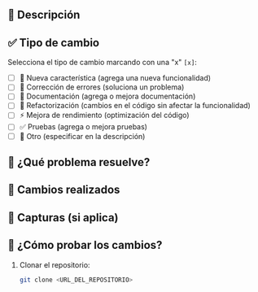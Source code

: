 ## 📌 Descripción
<!-- Explica de manera clara y concisa qué cambios se han realizado en este PR. -->

## ✅ Tipo de cambio
Selecciona el tipo de cambio marcando con una "x" `[x]`:

- [ ] 🚀 Nueva característica (agrega una nueva funcionalidad)
- [ ] 🐛 Corrección de errores (soluciona un problema)
- [ ] 📖 Documentación (agrega o mejora documentación)
- [ ] 🔨 Refactorización (cambios en el código sin afectar la funcionalidad)
- [ ] ⚡ Mejora de rendimiento (optimización del código)
- [ ] ✅ Pruebas (agrega o mejora pruebas)
- [ ] 🧹 Otro (especificar en la descripción)

## 📝 ¿Qué problema resuelve?
<!-- Si este PR está relacionado con un issue, menciónalo con `#<número>` para vincularlo. -->

## 📂 Cambios realizados
<!-- Lista los archivos modificados y las principales modificaciones realizadas. -->

## 📸 Capturas (si aplica)
<!-- Agrega capturas de pantalla o GIFs que ayuden a entender los cambios visuales. -->

## 🔬 ¿Cómo probar los cambios?
<!-- Explica los pasos para probar estos cambios en local. -->

1. Clonar el repositorio:  
   ```sh
   git clone <URL_DEL_REPOSITORIO>
